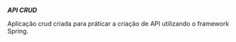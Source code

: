 ***API CRUD***

Aplicação crud criada para práticar a criação de API utilizando o framework Spring.
